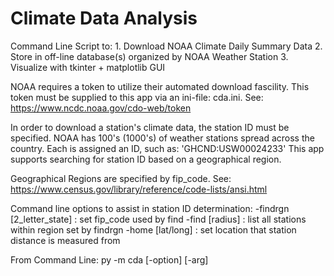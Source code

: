 # Climate Data Analysis

Command Line Script to:
    1. Download NOAA Climate Daily Summary Data
    2. Store in off-line database(s) organized by NOAA Weather Station
    3. Visualize with tkinter + matplotlib GUI

NOAA requires a token to utilize their automated download fascility.
This token must be supplied to this app via an ini-file: cda.ini.  See:
  https://www.ncdc.noaa.gov/cdo-web/token

In order to download a station's climate data, the station ID must be specified.
NOAA has 100's (1000's) of weather stations spread across the country.
Each is assigned an ID, such as: 'GHCND:USW00024233'
This app supports searching for station ID based on a geographical region.

Geographical Regions are specified by fip_code. See:
  https://www.census.gov/library/reference/code-lists/ansi.html

Command line options to assist in station ID determination:
    -findrgn [2_letter_state]    : set fip_code used by find 
    -find    [radius]            : list all stations within region set by findrgn
    -home    [lat/long]          : set location that station distance is measured from

From Command Line:
    py -m cda [-option] [-arg]
